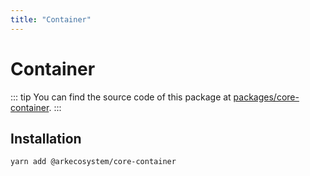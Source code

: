 ```yaml
---
title: "Container"
---
```


# Container

::: tip
You can find the source code of this package at [packages/core-container](https://github.com/ArkEcosystem/core/tree/develop/packages/core-container).
:::

## Installation

```bash
yarn add @arkecosystem/core-container
```
